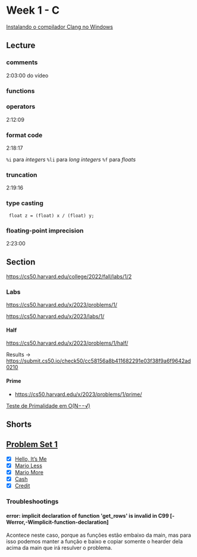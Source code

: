 # Week 1 - C

[Instalando o compilador Clang no Windows](./Lectures/Week_1/c_lang_windows.md)

## Lecture

### comments

2:03:00 do vídeo

### functions


### operators

2:12:09


### format code

2:18:17


```%i``` para *integers*
`%li` para *long integers*
`%f` para *floats*


### truncation 
2:19:16


### type casting

```
 float z = (float) x / (float) y;
```

### floating-point imprecision

2:23:00

## Section

https://cs50.harvard.edu/college/2022/fall/labs/1/2

### Labs

https://cs50.harvard.edu/x/2023/problems/1/

https://cs50.harvard.edu/x/2023/labs/1/

#### Half

https://cs50.harvard.edu/x/2023/problems/1/half/

Results -> https://submit.cs50.io/check50/cc58156a8b411682291e03f38f9a6f9642ad0210

#### Prime

* https://cs50.harvard.edu/x/2023/problems/1/prime/

[Teste de Primalidade em O(N−−√)](https://noic.com.br/materiais-informatica/curso/math-02/)

## Shorts

## [Problem Set 1](https://cs50.harvard.edu/x/2024/psets/1/)

* [X] [Hello, It’s Me](https://cs50.harvard.edu/x/2024/psets/1/me/)
* [X] [Mario Less](https://cs50.harvard.edu/x/2024/psets/1/mario/less/)
* [X] [Mario More](https://cs50.harvard.edu/x/2024/psets/1/mario/more/)
* [X] [Cash](https://cs50.harvard.edu/x/2024/psets/1/cash/)
* [x] [Credit](https://cs50.harvard.edu/x/2024/psets/1/credit/)

### Troubleshootings

#### error: implicit declaration of function 'get_rows' is invalid in C99 [-Werror,-Wimplicit-function-declaration]
    
Acontece neste caso, porque as funções estão embaixo da main, mas para isso podemos manter a função e baixo e copiar somente o hearder dela acima da main que irá resulver o problema.
